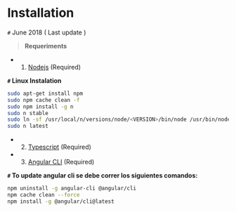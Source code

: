 # Installation

`#` June 2018 ( Last update )

> **Requeriments**

* 1. [Nodejs](https://nodejs.org/es/) (Required)

**`#` Linux Instalation**

```bash
sudo apt-get install npm
sudo npm cache clean -f
sudo npm install -g n
sudo n stable
sudo ln -sf /usr/local/n/versions/node/<VERSION>/bin/node /usr/bin/nodejs
sudo n latest
```
* 2. [Typescript](https://www.typescriptlang.org/) (Required)
* 3. [Angular CLI](https://cli.angular.io/) (Required)

**`#` To update angular cli se debe correr los siguientes comandos:**

```bash
npm uninstall -g angular-cli @angular/cli
npm cache clean --force
npm install -g @angular/cli@latest 
```